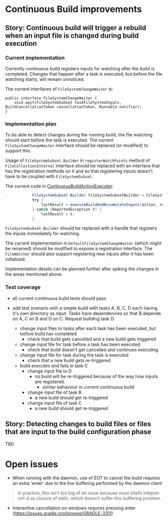 # Continuous Build improvements

## Story: Continuous build will trigger a rebuild when an input file is changed during build execution

### Current implementation

Currently continuous build registers inputs for watching after the build is completed. 
Changes that happen after a task is executed, but before the file watching starts, will remain unnoticed.

The current interfaces of `FileSystemChangeWaiter` is:
```
public interface FileSystemChangeWaiter {
    void wait(FileSystemSubset taskFileSystemInputs, BuildCancellationToken cancellationToken, Runnable notifier);
}
```

### Implementation plan

To be able to detect changes during the running build, the file watching should start before the task is executed.
The current `FileSystemChangeWaiter` interface should be replaced (or modified) to support this.

Usage of `FileSystemSubset.Builder` in `registerWatchPoints` method of `FileCollectionInternal` interface should be replaced with an interface that has the registration methods on it and so that registering inputs doesn't have to be coupled with `FileSystemSubset`.

The current code in [ContinuousBuildActionExecuter](https://github.com/gradle/gradle/blob/fe03c3d452b6c04a152f4485e7598c0a4f295340/subprojects/launcher/src/main/java/org/gradle/launcher/exec/ContinuousBuildActionExecuter.java#L112-L117):

```java
.           FileSystemSubset.Builder fileSystemSubsetBuilder = FileSystemSubset.builder();
            try {
                lastResult = executeBuildAndAccumulateInputs(action, requestContext, actionParameters, fileSystemSubsetBuilder, buildSessionScopeServices);
            } catch (ReportedException t) {
                lastResult = t;
            }
```

`FileSystemSubset.Builder` should be replaced with a handle that registers the inputs immediately for watching. 

The current implementation in `DefaultFileSystemChangeWaiter` (which might be renamed) should be modified to expose a registration interface. The `FileWatcher` should also support registering new inputs after it has been initialized. 

Implementation details can be planned further after spiking the changes in the areas mentioned above.

### Test coverage

- all current continuous build tests should pass

- add test scenario with a simple build with tasks A, B, C, D each having it's own directory as input. Tasks have dependencies so that B depends on A, C on B and D on C. Request building task D.
  - change input files to tasks after each task has been executed, but before build has completed
    - check that build gets cancelled and a new build gets triggered
  - change input file for task before a task has been executed
    - check that build doesn't get cancelled and continues executing
  - change input file for task during the task is executed
    - check that a new build gets re-triggered
  - build executes and fails in task C
    - change input file to D
      - no build will be re-triggered because of the way how inputs are registered. 
        - similar behaviour in current continuous build
    - change input file of task B
      - a new build should get re-triggered
    - change input file of task C
      - a new build should get re-triggered

## Story: Detecting changes to build files or files that are input to the build configuration phase

TBD


# Open issues

- When running with the daemon, use of EOT to cancel the build requires an extra 'enter' due to the line buffering performed by the daemon client

> In practice, this isn't too big of an issue because most shells intepret ctrl-d as closure of stdin, which doesn't suffer this buffering problem.

- Interactive cancellation on windows requires pressing enter (https://issues.gradle.org/browse/GRADLE-3311)
